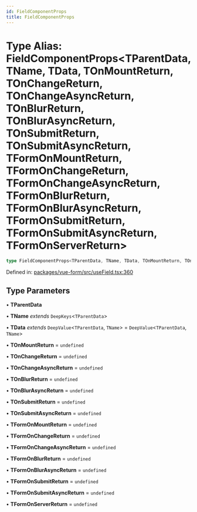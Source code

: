 ```yaml
---
id: FieldComponentProps
title: FieldComponentProps
---
```


<!-- DO NOT EDIT: this page is autogenerated from the type comments -->

# Type Alias: FieldComponentProps\<TParentData, TName, TData, TOnMountReturn, TOnChangeReturn, TOnChangeAsyncReturn, TOnBlurReturn, TOnBlurAsyncReturn, TOnSubmitReturn, TOnSubmitAsyncReturn, TFormOnMountReturn, TFormOnChangeReturn, TFormOnChangeAsyncReturn, TFormOnBlurReturn, TFormOnBlurAsyncReturn, TFormOnSubmitReturn, TFormOnSubmitAsyncReturn, TFormOnServerReturn\>

```ts
type FieldComponentProps<TParentData, TName, TData, TOnMountReturn, TOnChangeReturn, TOnChangeAsyncReturn, TOnBlurReturn, TOnBlurAsyncReturn, TOnSubmitReturn, TOnSubmitAsyncReturn, TFormOnMountReturn, TFormOnChangeReturn, TFormOnChangeAsyncReturn, TFormOnBlurReturn, TFormOnBlurAsyncReturn, TFormOnSubmitReturn, TFormOnSubmitAsyncReturn, TFormOnServerReturn> = UseFieldOptions<TParentData, TName, TData, TOnMountReturn, TOnChangeReturn, TOnChangeAsyncReturn, TOnBlurReturn, TOnBlurAsyncReturn, TOnSubmitReturn, TOnSubmitAsyncReturn, TFormOnMountReturn, TFormOnChangeReturn, TFormOnChangeAsyncReturn, TFormOnBlurReturn, TFormOnBlurAsyncReturn, TFormOnSubmitReturn, TFormOnSubmitAsyncReturn, TFormOnServerReturn>;
```

Defined in: [packages/vue-form/src/useField.tsx:360](https://github.com/TanStack/form/blob/main/packages/vue-form/src/useField.tsx#L360)

## Type Parameters

• **TParentData**

• **TName** *extends* `DeepKeys`\<`TParentData`\>

• **TData** *extends* `DeepValue`\<`TParentData`, `TName`\> = `DeepValue`\<`TParentData`, `TName`\>

• **TOnMountReturn** = `undefined`

• **TOnChangeReturn** = `undefined`

• **TOnChangeAsyncReturn** = `undefined`

• **TOnBlurReturn** = `undefined`

• **TOnBlurAsyncReturn** = `undefined`

• **TOnSubmitReturn** = `undefined`

• **TOnSubmitAsyncReturn** = `undefined`

• **TFormOnMountReturn** = `undefined`

• **TFormOnChangeReturn** = `undefined`

• **TFormOnChangeAsyncReturn** = `undefined`

• **TFormOnBlurReturn** = `undefined`

• **TFormOnBlurAsyncReturn** = `undefined`

• **TFormOnSubmitReturn** = `undefined`

• **TFormOnSubmitAsyncReturn** = `undefined`

• **TFormOnServerReturn** = `undefined`
